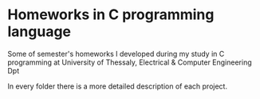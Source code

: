 # Homeworks in C programming language
Some of semester's homeworks I developed during my study in C programming at University of Thessaly, Electrical &amp; Computer Engineering Dpt

In every folder there is a more detailed description of each project.
